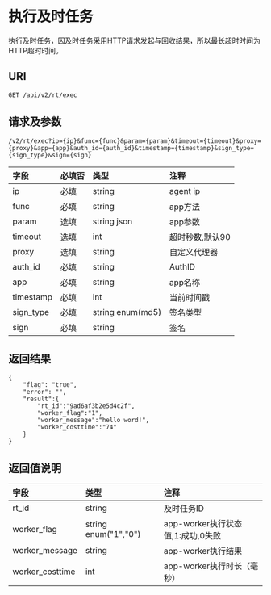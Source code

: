 # 执行及时任务

执行及时任务，因及时任务采用HTTP请求发起与回收结果，所以最长超时时间为HTTP超时时间。

## URI

```
GET /api/v2/rt/exec
```

## 请求及参数

```
/v2/rt/exec?ip={ip}&func={func}&param={param}&timeout={timeout}&proxy={proxy}&app={app}&auth_id={auth_id}&timestamp={timestamp}&sign_type={sign_type}&sign={sign}
```

| **字段** | **必填否** | **类型** | **注释** |
| :--- | :--- | :--- | :--- |
| ip | 必填 | string | agent ip |
| func | 必填 | string | app方法 |
| param | 选填 | string json | app参数 |
| timeout | 选填 | int | 超时秒数,默认90 |
| proxy | 选填 | string | 自定义代理器 |
| auth\_id | 必填 | string | AuthID |
| app | 必填 | string | app名称 |
| timestamp | 必填 | int | 当前时间戳 |
| sign\_type | 必填 | string enum\(md5\) | 签名类型 |
| sign | 必填 | string | 签名 |

## 返回结果

```
{
    "flag": "true",
    "error": "",
    "result":{
        "rt_id":"9ad6af3b2e5d4c2f",
        "worker_flag":"1",
        "worker_message":"hello word!",
        "worker_costtime":"74"
    }
}
```

## 返回值说明

| **字段** | **类型** | **注释** |
| :--- | :--- | :--- |
| rt\_id | string | 及时任务ID |
| worker\_flag | string enum\("1","0"\) | app-worker执行状态值,1:成功,0失败 |
| worker\_message | string | app-worker执行结果 |
| worker\_costtime | int | app-worker执行时长（毫秒） |



